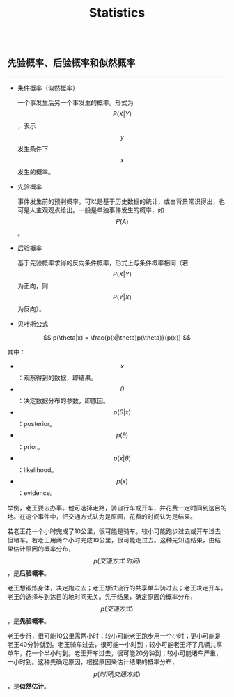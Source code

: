 # <center>Statistics</center>

<br></br>



## 先验概率、后验概率和似然概率
----
* 条件概率（似然概率）

    一个事发生后另一个事发生的概率。形式为$$P(X|Y)$$，表示$$y$$发生条件下$$x$$发生的概率。

* 先验概率

    事件发生前的预判概率。可以是基于历史数据的统计，或由背景常识得出，也可是人主观观点给出。一般是单独事件发生的概率，如$$P(A)$$。

* 后验概率

    基于先验概率求得的反向条件概率，形式上与条件概率相同（若$$P(X|Y)$$为正向，则$$P(Y|X)$$为反向）。

* 贝叶斯公式

$$
p(\theta|x) = \frac{p(x|\theta)p(\theta)}{p(x)}
$$

其中：
* $$x$$：观察得到的数据，即结果。
* $$\theta$$：决定数据分布的参数，即原因。
* $$p(\theta|x)$$：posterior。
* $$p(\theta)$$：prior。
* $$p(x|\theta)$$：likelihood。
* $$p(x)$$：evidence。

举例，老王要去办事。他可选择走路，骑自行车或开车，并花费一定时间到达目的地。在这个事件中，把交通方式认为是原因，花费的时间认为是结果。

若老王花一个小时完成了10公里，很可能是骑车。较小可能跑步过去或开车过去但堵车。若老王用两个小时完成10公里，很可能走过去。这种先知道结果，由结果估计原因的概率分布，$$p(交通方式|时间)$$，是**后验概率**。

老王想锻炼身体，决定跑过去；老王想试流行的共享单车骑过去；老王决定开车。老王的选择与到达目的地时间无关。先于结果，确定原因的概率分布，$$p(交通方式)$$，是**先验概率**。

老王步行，很可能10公里需两小时；较小可能老王跑步用一个小时；更小可能是老王40分钟就到。老王骑车过去，很可能一小时到；较小可能老王坏了几辆共享单车，花一个半小时到。老王开车过去，很可能20分钟到；较小可能堵车严重，一小时到。这种先确定原因，根据原因来估计结果的概率分布，$$p(时间|交通方式)$$，是**似然估计**。

